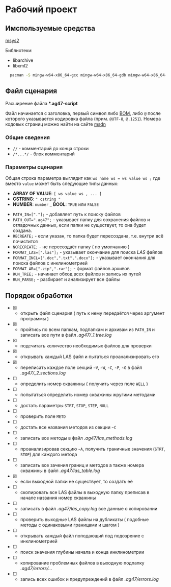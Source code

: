 # Рабочий проект

## Имспользуемые средства

[msys2](https://www.msys2.org/)

Библиотеки:
* libarchive
* libxml2

```bash
  pacman -S mingw-w64-x86_64-gcc mingw-w64-x86_64-gdb mingw-w64-x86_64-make mingw-w64-x86_64-libarchive mingw-w64-x86_64-libxml2
```

## Файл сценария

Расширение файла __\*.ag47-script__

Файл начинается с заголовка, первый символ либо [BOM](https://ru.wikipedia.org/wiki/Маркер_последовательности_байтов),
либо `@` после которого указывается кодировка файла (прим. `@UTF-8`, `@.1251`).
Номера кодовых страниц можно найти на сайте [msdn](https://docs.microsoft.com/ru-ru/windows/win32/intl/code-page-identifiers)

### Общие сведения

* `//` - комментарий до конца строки
* `/*...*/` - блок комментарий

### Параметры сценария

Общая строка параметра выглядит как `ws name ws = ws value ws ;` где вместо `value` может быть следующие типы данных:
- __ARRAY OF VALUE__: `[ ws value ws , ... ]`
- __CSTRING__: `" cstring "`
- __NUMBER__: `number`
_ __BOOL__: `TRUE` или `FALSE`


* `PATH_IN=["."];` - добавляет путь к поиску файлов
* `PATH_OUT=".ag47";` - указывает папку для сохранения файлов и отладочных данных, если папки не существует, то она будет создана.
* `RECREATE;` - если указан, то папка будет пересоздана, т.е. внутри всё почистится
* `NORECREATE;` - не пересоздаёт папку ( по умолчанию )
* `FORMAT_LAS=[".las"];` - указывает окончание для поиска _LAS_ файлов
* `FORMAT_INCL=[".doc",".txt",".docx"];` - указывает окончания для поиска файлов с инклинометрией
* `FORMAT_AR=[".zip",".rar"];` - формат файлов архивов
* `RUN_TREE;` - начинает обход всех файлов и запись их путей
* `RUN_PARSE;` - разбирает и анализирует все файлы



## Порядок обработки

* [x] - открыть файл сценария ( путь к нему передаётся через аргумент программы )
* [x] - пройтись по всем папкам, подпапкам и архивам из `PATH_IN` и записать все пути в файл _.ag47/\_1.tree.log_
* [x] - подсчитать количество необходимых файлов для проверки
* [x] - открывать каждый LAS файл и пытаться проанализировать его
* [x] - переписать каждое поле секций `~V`, `~W`, `~C`, `~P`, `~O` в файл _.ag47/\_2.sections.log_
* [ ] - определить номер скважины ( получить через поле `WELL` )
* [ ] - попытаться определить номер скважины жругими методами
* [ ] - достать параметры `STRT`, `STOP`, `STEP`, `NULL`
* [ ] - проверить поле `METD`
* [ ] - достать все названия методов из секции `~C`
* [ ] - записать все методы в файл _.ag47/las\_methods.log_
* [ ] - проанализировав секцию `~A`, получить граничные значения (`STRT`, `STOP`) для каждого метода
* [ ] - записать все зачения границ и методов а также номера скважины в файл _.ag47/las\_table.log_
* [x] - если выходной папки не существует, то создать её
* [ ] - скопировать все LAS файлы в выходную папку преписав в начале названия номер скважины
* [ ] - записать в файл _.ag47/las\_copy.log_ все данные о копировании
* [ ] - проверить выходные LAS файлы на дубликаты ( подобные методы с одинаковыми границами и шагом )
* [ ] - открывать каждый файл поподающий под подозрение с инклинометрией
* [ ] - поиск значения глубины начала и конца инклинометрии
* [ ] - копирование проблемных файлов в выходную подпапку _.ag47/errors/..._
* [ ] - запись всех ошибок и предупреждений в файл _.ag47/errors.log_
